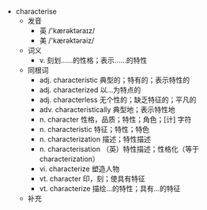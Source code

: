 - characterise
  - 发音
    - 英 /'kærəktəraɪz/
    - 美 /'kærəktəraiz/
  - 词义
    - v. 刻划……的性格；表示……的特性
  - 同根词
    - adj. characteristic 典型的；特有的；表示特性的
    - adj. characterized 以…为特点的
    - adj. characterless 无个性的；缺乏特征的；平凡的
    - adv. characteristically 典型地；表示特性地
    - n. character 性格，品质；特性；角色；[计] 字符
    - n. characteristic 特征；特性；特色
    - n. characterization 描述；特性描述
    - n. characterisation （英）特性描述；性格化（等于characterization）
    - vi. characterize 塑造人物
    - vt. character 印，刻；使具有特征
    - vt. characterize 描绘…的特性；具有…的特征
  - 补充